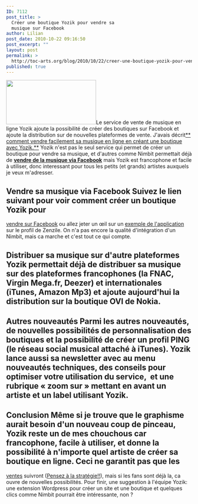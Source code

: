 ```yaml
---
ID: 7112
post_title: >
  Créer une boutique Yozik pour vendre sa
  musique sur Facebook
author: Lilian
post_date: 2010-10-22 09:16:50
post_excerpt: ""
layout: post
permalink: >
  http://toc-arts.org/blog/2010/10/22/creer-une-boutique-yozik-pour-vendre-sa-musique-sur-facebook/
published: true
---
```

[<img class="alignleft size-full wp-image-115" title="yozik" src="http://toc-arts.org/blog/wp-content/uploads/2008/06/yozik.jpg" alt="" width="244" height="120" />][1]Le service de vente de musique en ligne Yozik ajoute la possibilité de créer des boutiques sur Facebook et ajoute la distribution sur de nouvelles plateformes de vente. J'avais décrit[** comment vendre facilement sa musique en ligne en créant une boutique avec Yozik.**][2] Yozik n'est pas le seul service qui permet de créer un boutique pour vendre sa musique, et d'autres comme Nimbit permettait déjà de **[vendre de la musique via Facebook][3]** mais Yozik est francophone et facile à utiliser, donc interessant pour tous les petits (et grands) artistes auxquels je veux m'adresser. 
## Vendre sa musique via Facebook Suivez le lien suivant pour voir comment créer un boutique Yozik pour 

[vendre sur Facebook][4] ou allez jeter un œil sur un [exemple de l'application][5] sur le profil de Zenzile. On n'a pas encore la qualité d'intégration d'un Nimbit, mais ca marche et c'est tout ce qui compte. 
## Distribuer sa musique sur d'autre plateformes Yozik permettait déjà de distribuer sa musique sur des plateformes francophones (la FNAC, Virgin Mega.fr, Deezer) et internationales (iTunes, Amazon Mp3) et ajoute aujourd'hui la distribution sur la boutique OVI de Nokia. 

## Autres nouveautés Parmi les autres nouveautés, de nouvelles possibilités de personnalisation des boutiques et la possibilité de créer un profil PING (le réseau social musical attaché à iTunes). Yozik lance aussi sa newsletter avec au menu nouveautés techniques, des conseils pour optimiser votre utilisation du service,  et une rubrique « zoom sur » mettant en avant un artiste et un label utilisant Yozik. 

## Conclusion Même si je trouve que le graphisme aurait besoin d'un nouveau coup de pinceau, Yozik reste un de mes chouchous car francophone, facile à utiliser, et donne la possibilité à n'importe quel artiste de créer sa boutique en ligne. Ceci ne garantit pas que les 

[ventes][6] suivront ([Pensez à la stratégie!!][7]), mais si les fans sont déjà la, ca ouvre de nouvelles possibilités. Pour finir, une suggestion à l'équipe Yozik: une extension Wordpress pour créer un site et une boutique et quelques clics comme Nimbit pourrait être intéressante, non ?

 [1]: http://toc-arts.org/blog/wp-content/uploads/2008/06/yozik.jpg
 [2]: ../2008/06/17/comment-vendre-facilement-sa-musique-en-ligne-creer-une-boutique-avec-yozic/
 [3]: http://toc-arts.org/blog/2010/04/14/promouvoir-et-vendre-sa-musique-sur-facebook/
 [4]: http://www.yozik.fr/actualites-yozik/votre-boutique-sur-facebook/
 [5]: http://www.facebook.com/zenzilemusic?v=app_65964838034&ref=ts
 [6]: http://toc-arts.org/blog/2009/10/07/comment-vendre-sa-musique-sur-internet-retour-sur-lexperience-des-bijoux-de-famille/
 [7]: http://blog.virginieberger.com/post/287649978/dis-cest-quoi-une-bonne-strategie-musicale-online